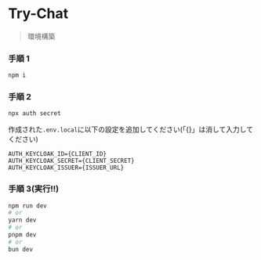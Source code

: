 # Try-Chat

> 環境構築

### 手順 1

```bash
npm i
```

### 手順 2

```bash
npx auth secret
```

作成された`.env.local`に以下の設定を追加してください(「{}」は消して入力してください)

```
AUTH_KEYCLOAK_ID={CLIENT_ID}
AUTH_KEYCLOAK_SECRET={CLIENT_SECRET}
AUTH_KEYCLOAK_ISSUER={ISSUER_URL}
```

### 手順 3(実行!!)

```bash
npm run dev
# or
yarn dev
# or
pnpm dev
# or
bun dev
```
